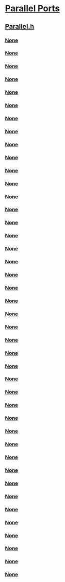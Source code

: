 # [Parallel Ports](../_parports/index.md)
## [Parallel.h](index.md)
### [None](../parallel/nc-parallel-pdetermine_ieee_modes.md)
### [None](../parallel/nc-parallel-pnegotiate_ieee_mode.md)
### [None](../parallel/nc-parallel-pparallel_clear_chip_mode.md)
### [None](../parallel/nc-parallel-pparallel_deselect_routine.md)
### [None](../parallel/nc-parallel-pparallel_free_routine.md)
### [None](../parallel/nc-parallel-pparallel_ieee_fwd_to_rev.md)
### [None](../parallel/nc-parallel-pparallel_ieee_rev_to_fwd.md)
### [None](../parallel/nc-parallel-pparallel_query_waiters_routine.md)
### [None](../parallel/nc-parallel-pparallel_read.md)
### [None](../parallel/nc-parallel-pparallel_set_chip_mode.md)
### [None](../parallel/nc-parallel-pparallel_try_allocate_routine.md)
### [None](../parallel/nc-parallel-pparallel_try_select_routine.md)
### [None](../parallel/nc-parallel-pparallel_write.md)
### [None](../parallel/nc-parallel-pterminate_ieee_mode.md)
### [None](../parallel/ni-parallel-ioctl_internal_deselect_device.md)
### [None](../parallel/ni-parallel-ioctl_internal_disconnect_idle.md)
### [None](../parallel/ni-parallel-ioctl_internal_get_more_parallel_port_info.md)
### [None](../parallel/ni-parallel-ioctl_internal_get_parallel_pnp_info.md)
### [None](../parallel/ni-parallel-ioctl_internal_get_parallel_port_info.md)
### [None](../parallel/ni-parallel-ioctl_internal_init_1284_3_bus.md)
### [None](../parallel/ni-parallel-ioctl_internal_lock_port.md)
### [None](../parallel/ni-parallel-ioctl_internal_lock_port_no_select.md)
### [None](../parallel/ni-parallel-ioctl_internal_parallel_clear_chip_mode.md)
### [None](../parallel/ni-parallel-ioctl_internal_parallel_connect_interrupt.md)
### [None](../parallel/ni-parallel-ioctl_internal_parallel_disconnect_interrupt.md)
### [None](../parallel/ni-parallel-ioctl_internal_parallel_port_allocate.md)
### [None](../parallel/ni-parallel-ioctl_internal_parallel_port_free.md)
### [None](../parallel/ni-parallel-ioctl_internal_parallel_set_chip_mode.md)
### [None](../parallel/ni-parallel-ioctl_internal_parclass_connect.md)
### [None](../parallel/ni-parallel-ioctl_internal_parclass_disconnect.md)
### [None](../parallel/ni-parallel-ioctl_internal_release_parallel_port_info.md)
### [None](../parallel/ni-parallel-ioctl_internal_select_device.md)
### [None](../parallel/ni-parallel-ioctl_internal_unlock_port.md)
### [None](../parallel/ni-parallel-ioctl_internal_unlock_port_no_deselect.md)
### [None](../parallel/ns-parallel-_more_parallel_port_information.md)
### [None](../parallel/ns-parallel-_parallel_1284_command.md)
### [None](../parallel/ns-parallel-_parallel_chip_mode.md)
### [None](../parallel/ns-parallel-_parallel_interrupt_information.md)
### [None](../parallel/ns-parallel-_parallel_interrupt_service_routine.md)
### [None](../parallel/ns-parallel-_parallel_pnp_information.md)
### [None](../parallel/ns-parallel-_parallel_port_information.md)
### [None](../parallel/ns-parallel-_parclass_information.md)
